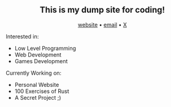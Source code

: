 <div align="center">
  <h2>
    This is my dump site for coding!
  </h2>
  <a href="https://srlbel.is-a.dev">website</a>
  •
  <a href="mailto:dev.juansimancas@proton.me">email</a>
  •
  <a href="https://x.com/srlbel">X</a>
</div>

Interested in:
 - Low Level Programming
 - Web Development
 - Games Development

Currently Working on:
 - Personal Website
 - 100 Exercises of Rust
 - A Secret Project ;)
